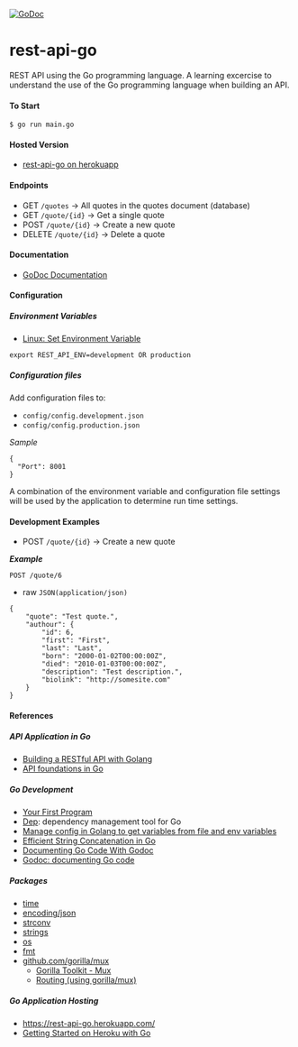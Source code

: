 [![GoDoc](https://godoc.org/github.com/DeeZone/rest-api-go?status.svg)](https://godoc.org/github.com/DeeZone/rest-api-go)

# rest-api-go
REST API using the Go programming language. A learning excercise to understand the use of the Go programming language 
when building an API.

#### To Start
```
$ go run main.go
```

#### Hosted Version
- [rest-api-go on herokuapp](https://rest-api-go.herokuapp.com/)

#### Endpoints
- GET `/quotes` -> All quotes in the quotes document (database)
- GET `/quote/{id}` -> Get a single quote
- POST `/quote/{id}` -> Create a new quote
- DELETE `/quote/{id}` -> Delete a quote

#### Documentation
- [GoDoc Documentation](https://godoc.org/github.com/DeeZone/rest-api-go)

#### Configuration

##### Environment Variables
- [Linux: Set Environment Variable](https://www.cyberciti.biz/faq/set-environment-variable-linux/)
```
export REST_API_ENV=development OR production
```

##### Configuration files
Add configuration files to:
- `config/config.development.json`
- `config/config.production.json`

*Sample*
```
{
  "Port": 8001
}
```

A combination of the environment variable and configuration file settings will be used by the application to determine
run time settings.

#### Development Examples

- POST `/quote/{id}` -> Create a new quote

**_Example_**

`POST /quote/6`
- raw `JSON(application/json)`
```
{
    "quote": "Test quote.",
    "authour": {
        "id": 6,
        "first": "First",
        "last": "Last",
        "born": "2000-01-02T00:00:00Z",
        "died": "2010-01-03T00:00:00Z",
        "description": "Test description.",
        "biolink": "http://somesite.com"
    }
}
```

#### References
##### API Application in Go
- [Building a RESTful API with Golang](https://www.codementor.io/codehakase/building-a-restful-api-with-golang-a6yivzqdo)
- [API foundations in Go](https://leanpub.com/api-foundations)

##### Go Development
- [Your First Program](https://www.golang-book.com/books/intro/2)
- [Dep](https://github.com/golang/dep): dependency management tool for Go
- [Manage config in Golang to get variables from file and env variables](https://medium.com/@felipedutratine/manage-config-in-golang-to-get-variables-from-file-and-env-variables-33d876887152)
- [Efficient String Concatenation in Go](http://herman.asia/efficient-string-concatenation-in-go)
- [Documenting Go Code With Godoc](https://www.goinggo.net/2013/06/documenting-go-code-with-godoc.html)
- [Godoc: documenting Go code](https://blog.golang.org/godoc-documenting-go-code)

##### Packages
- [time](https://golang.org/pkg/time/)
- [encoding/json](https://golang.org/pkg/encoding/json/)
- [strconv](https://golang.org/pkg/strconv/)
- [strings](https://golang.org/pkg/strings/)
- [os](https://golang.org/pkg/os/)
- [fmt](https://golang.org/pkg/fmt/)
- [github.com/gorilla/mux](https://github.com/gorilla/mux)
  - [Gorilla Toolkit - Mux](http://www.gorillatoolkit.org/pkg/mux)
  - [Routing (using gorilla/mux)](https://gowebexamples.com/routes-using-gorilla-mux/)

##### Go Application Hosting
- https://rest-api-go.herokuapp.com/
- [Getting Started on Heroku with Go](https://devcenter.heroku.com/articles/getting-started-with-go#introduction)
